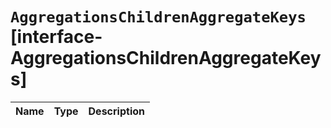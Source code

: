# `AggregationsChildrenAggregateKeys` [interface-AggregationsChildrenAggregateKeys]

| Name | Type | Description |
| - | - | - |
